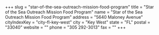 +++
slug = "star-of-the-sea-outreach-mission-food-program"
title = "Star of the Sea Outreach Mission Food Program"
name = "Star of the Sea Outreach Mission Food Program"
address = "5640 Maloney Avenue"
cityIndexKey = "city-fl-key-west"
city = "Key West"
state = "FL"
postal = "33040"
website = ""
phone = "305 292-3013"
fax = ""
+++
